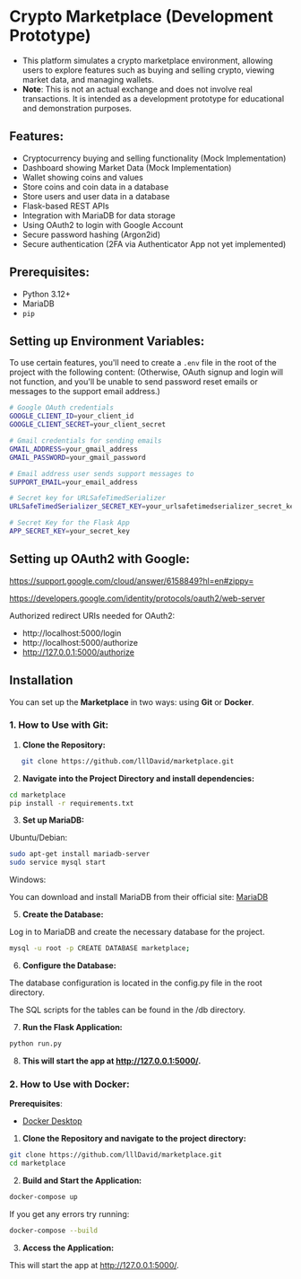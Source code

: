 # Crypto Marketplace (Development Prototype)

- This platform simulates a crypto marketplace environment, allowing users to explore features such as buying and selling crypto, viewing market data, and managing wallets. 
- **Note**: This is not an actual exchange and does not involve real transactions. It is intended as a development prototype for educational and demonstration purposes.

## Features:
- Cryptocurrency buying and selling functionality (Mock Implementation) 
- Dashboard showing Market Data (Mock Implementation) 
- Wallet showing coins and values 
- Store coins and coin data in a database
- Store users and user data in a database
- Flask-based REST APIs
- Integration with MariaDB for data storage 
- Using OAuth2 to login with Google Account
- Secure password hashing (Argon2id) 
- Secure authentication (2FA via Authenticator App not yet implemented) 

## Prerequisites:
- Python 3.12+
- MariaDB
- `pip`

## Setting up Environment Variables:

To use certain features, you'll need to create a `.env` file in the root of the project with the following content: 
(Otherwise, OAuth signup and login will not function, and you'll be unable to send password reset emails or messages to the support email address.)

```bash
# Google OAuth credentials
GOOGLE_CLIENT_ID=your_client_id
GOOGLE_CLIENT_SECRET=your_client_secret

# Gmail credentials for sending emails
GMAIL_ADDRESS=your_gmail_address
GMAIL_PASSWORD=your_gmail_password

# Email address user sends support messages to
SUPPORT_EMAIL=your_email_address

# Secret key for URLSafeTimedSerializer
URLSafeTimedSerializer_SECRET_KEY=your_urlsafetimedserializer_secret_key

# Secret Key for the Flask App
APP_SECRET_KEY=your_secret_key

```

## Setting up OAuth2 with Google:
https://support.google.com/cloud/answer/6158849?hl=en#zippy=

https://developers.google.com/identity/protocols/oauth2/web-server

Authorized redirect URIs needed for OAuth2:

- http://localhost:5000/login
- http://localhost:5000/authorize
- http://127.0.0.1:5000/authorize


## Installation

You can set up the **Marketplace** in two ways: using **Git** or **Docker**.

### 1. **How to Use with Git**:

1. **Clone the Repository:**

```bash
   git clone https://github.com/lllDavid/marketplace.git
```

2. **Navigate into the Project Directory and install dependencies:**

```bash
cd marketplace
pip install -r requirements.txt
```

3. **Set up MariaDB:**

Ubuntu/Debian:
```bash
sudo apt-get install mariadb-server
sudo service mysql start
```
Windows:

You can download and install MariaDB from their official site: [MariaDB](https://mariadb.com/downloads/)

5. **Create the Database:** 

Log in to MariaDB and create the necessary database for the project.
```bash
mysql -u root -p CREATE DATABASE marketplace;
```

6. **Configure the Database:**

The database configuration is located in the config.py file in the root directory.

The SQL scripts for the tables can be found in the /db directory.

7. **Run the Flask Application:**

```bash
python run.py
```

8. **This will start the app at http://127.0.0.1:5000/.**

### 2. **How to Use with Docker**:

**Prerequisites**:
- [Docker Desktop](https://www.docker.com/products/docker-desktop/)

1. **Clone the Repository and navigate to the project directory:**
```bash
git clone https://github.com/lllDavid/marketplace.git
cd marketplace
```

2. **Build and Start the Application:**

```bash
docker-compose up 
```

If you get any errors try running:

```bash
docker-compose --build
```

3. **Access the Application:** 

This will start the app at http://127.0.0.1:5000/.